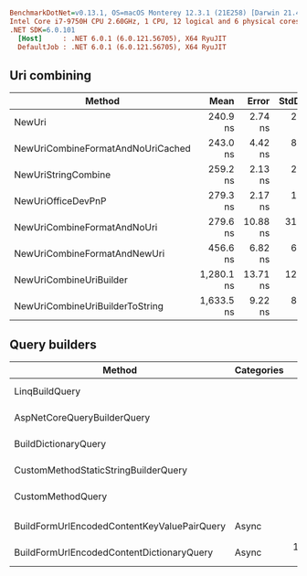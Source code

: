 ``` ini

BenchmarkDotNet=v0.13.1, OS=macOS Monterey 12.3.1 (21E258) [Darwin 21.4.0]
Intel Core i7-9750H CPU 2.60GHz, 1 CPU, 12 logical and 6 physical cores
.NET SDK=6.0.101
  [Host]     : .NET 6.0.1 (6.0.121.56705), X64 RyuJIT
  DefaultJob : .NET 6.0.1 (6.0.121.56705), X64 RyuJIT
```
## Uri combining
|                            Method |       Mean |    Error |   StdDev |  StdErr |        Min |        Max |         Q1 |         Q3 |     Median |        Op/s | Rank |  Gen 0 | Allocated |
|---------------------------------- |-----------:|---------:|---------:|--------:|-----------:|-----------:|-----------:|-----------:|-----------:|------------:|-----:|-------:|----------:|
|                            NewUri |   240.9 ns |  2.74 ns |  2.56 ns | 0.66 ns |   237.3 ns |   246.5 ns |   239.0 ns |   242.1 ns |   240.6 ns | 4,150,547.1 |    1 | 0.0367 |     232 B |
| NewUriCombineFormatAndNoUriCached |   243.0 ns |  4.42 ns |  8.08 ns | 1.25 ns |   234.8 ns |   274.5 ns |   237.8 ns |   244.0 ns |   241.5 ns | 4,115,855.7 |    1 | 0.0343 |     216 B |
|               NewUriStringCombine |   259.2 ns |  2.13 ns |  2.00 ns | 0.52 ns |   256.4 ns |   262.4 ns |   257.6 ns |   260.9 ns |   258.5 ns | 3,857,798.7 |    2 | 0.0443 |     280 B |
|                NewUriOfficeDevPnP |   279.3 ns |  2.17 ns |  1.81 ns | 0.50 ns |   276.3 ns |   282.2 ns |   278.3 ns |   281.3 ns |   279.0 ns | 3,580,469.6 |    3 | 0.0443 |     280 B |
|       NewUriCombineFormatAndNoUri |   279.6 ns | 10.88 ns | 31.92 ns | 3.21 ns |   238.5 ns |   359.0 ns |   253.1 ns |   305.2 ns |   271.9 ns | 3,576,151.1 |    3 | 0.0343 |     216 B |
|      NewUriCombineFormatAndNewUri |   456.6 ns |  6.82 ns |  6.38 ns | 1.65 ns |   447.2 ns |   467.5 ns |   452.6 ns |   461.4 ns |   454.2 ns | 2,190,187.7 |    4 | 0.0634 |     400 B |
|           NewUriCombineUriBuilder | 1,280.1 ns | 13.71 ns | 12.83 ns | 3.31 ns | 1,262.6 ns | 1,303.7 ns | 1,269.7 ns | 1,286.3 ns | 1,280.0 ns |   781,191.3 |    5 | 0.1373 |     872 B |
|   NewUriCombineUriBuilderToString | 1,633.5 ns |  9.22 ns |  8.17 ns | 2.18 ns | 1,624.4 ns | 1,651.3 ns | 1,628.7 ns | 1,634.1 ns | 1,630.3 ns |   612,166.5 |    6 | 0.1793 |   1,136 B |

## Query builders
|                                      Method | Categories |       Mean |    Error |    StdDev |   StdErr |   Median |      Min |        Max |       Q1 |         Q3 |        Op/s | Rank |  Gen 0 | Allocated |
|-------------------------------------------- |----------- |-----------:|---------:|----------:|---------:|---------:|---------:|-----------:|---------:|-----------:|------------:|-----:|-------:|----------:|
|                              LinqBuildQuery |            |   251.4 ns |  1.51 ns |   1.26 ns |  0.35 ns | 251.0 ns | 250.1 ns |   254.0 ns | 250.3 ns |   252.3 ns | 3,977,086.6 |    1 | 0.0930 |     584 B |
|                 AspNetCoreQueryBuilderQuery |            |   291.4 ns |  1.97 ns |   1.65 ns |  0.46 ns | 290.8 ns | 289.6 ns |   295.7 ns | 290.4 ns |   292.2 ns | 3,432,214.2 |    2 | 0.1183 |     744 B |
|                        BuildDictionaryQuery |            |   301.0 ns |  6.00 ns |   8.41 ns |  1.62 ns | 297.1 ns | 293.2 ns |   322.7 ns | 295.2 ns |   304.9 ns | 3,322,295.4 |    3 | 0.1197 |     752 B |
|        CustomMethodStaticStringBuilderQuery |            |   810.6 ns |  3.26 ns |   2.54 ns |  0.73 ns | 810.0 ns | 807.7 ns |   816.2 ns | 809.2 ns |   810.8 ns | 1,233,607.8 |    4 | 0.0496 |     312 B |
|                           CustomMethodQuery |            |   910.0 ns |  5.86 ns |   8.40 ns |  1.59 ns | 906.9 ns | 902.0 ns |   933.5 ns | 903.3 ns |   915.0 ns | 1,098,950.2 |    5 | 0.1049 |     664 B |
|                                             |            |            |          |           |          |          |          |            |          |            |             |      |        |           |
| BuildFormUrlEncodedContentKeyValuePairQuery |      Async |   898.3 ns | 17.82 ns |  20.52 ns |  4.59 ns | 895.2 ns | 876.2 ns |   943.3 ns | 879.7 ns |   906.6 ns | 1,113,268.2 |    1 | 0.2584 |   1,624 B |
|   BuildFormUrlEncodedContentDictionaryQuery |      Async | 1,014.1 ns | 45.98 ns | 134.84 ns | 13.55 ns | 937.9 ns | 893.8 ns | 1,356.3 ns | 900.9 ns | 1,116.6 ns |   986,143.7 |    2 | 0.2537 |   1,592 B |
